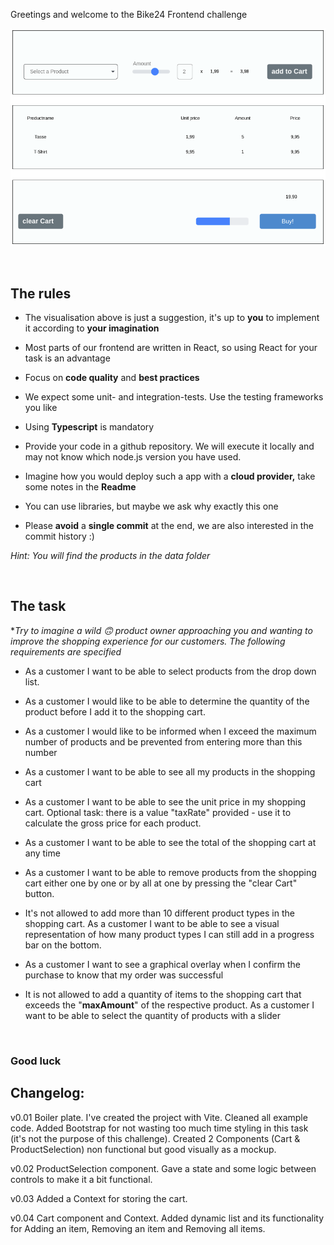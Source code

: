 Greetings and welcome to the Bike24 Frontend challenge

![UI example](https://github.com/Bike24/FrontendCodingChallenge/blob/main/assets/ui_example.png?raw=true)

&nbsp;
&nbsp;

## The rules
-   The visualisation above is just a suggestion, it's up to **you** to implement it according to **your imagination**

-   Most parts of our frontend are written in React, so using React for your task is an advantage 

-   Focus on **code quality** and **best practices**

-   We expect some unit- and integration-tests. Use the testing frameworks you like

-   Using **Typescript** is mandatory

-   Provide your code in a github repository. We will execute it locally and may not know which node.js version you have used.

-   Imagine how you would deploy such a app with a **cloud provider,** take some notes in the **Readme**

-   You can use libraries, but maybe we ask why exactly this one

-   Please **avoid** a **single commit** at the end, we are also interested in the commit history :)

_Hint: You will find the products in the data folder_ 

&nbsp;
&nbsp;


## The task

**Try to imagine a wild :upside_down_face: product owner approaching you and wanting to improve the shopping experience for our customers. The following requirements are specified*

-   As a customer I want to be able to select products from the drop down list.

-   As a customer I would like to be able to determine the quantity of the product before I add it to the shopping cart.

-   As a customer I would like to be informed when I exceed the maximum number of products and be prevented from entering more than this number

-   As a customer I want to be able to see all my products in the shopping cart

-   As a customer I want to be able to see the unit price in my shopping cart. Optional task: there is a value "taxRate" provided - use it to calculate the gross price for each product.

-   As a customer I want to be able to see the total of the shopping cart at any time

-   As a customer I want to be able to remove products from the shopping cart either one by one or by all at one by pressing the "clear Cart" button.

-   It's not allowed to add more than 10 different product types in the shopping cart. As a customer I want to be able to see a visual representation of how many product types I can still add in a progress bar on the bottom.

-   As a customer I want to see a graphical overlay when I confirm the purchase to know that my order was successful

-   It is not allowed to add a quantity of items to the shopping cart that exceeds the "**maxAmount**" of the respective product. As a customer I want to be able to select the quantity of products with a slider
 
 
&nbsp;
&nbsp;
&nbsp;


### Good luck

## Changelog:
v0.01 Boiler plate. I've created the project with Vite. Cleaned all example code. 
   Added Bootstrap for not wasting too much time styling in this task (it's not the purpose of this challenge).
   Created 2 Components (Cart & ProductSelection) non functional but good visually as a mockup.

v0.02 ProductSelection component. Gave a state and some logic between controls to make it a bit functional. 

v0.03 Added a Context for storing the cart.

v0.04 Cart component and Context. Added dynamic list and its functionality for Adding an item, Removing an item and Removing all items.